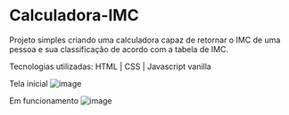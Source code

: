 # Calculadora-IMC
Projeto simples criando uma calculadora capaz de retornar o IMC de uma pessoa e sua classificação de acordo com a tabela de IMC.

Tecnologias utilizadas: HTML | CSS | Javascript vanilla

Tela inicial
![image](https://user-images.githubusercontent.com/103969200/184031199-e4804c70-b274-4dcc-8917-158d54530a1f.png)

Em funcionamento
![image](https://user-images.githubusercontent.com/103969200/184031831-9333b047-b49e-4f26-af88-544a365c2791.png)
